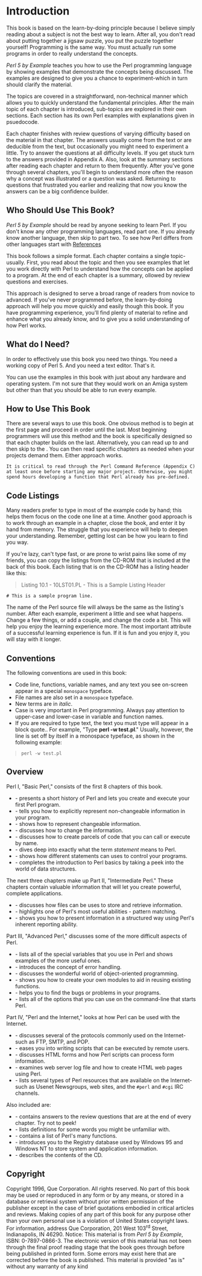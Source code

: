 # Introduction

This book is based on the learn-by-doing principle because I believe simply reading about a subject is not the best way to learn. After all, you don't read about putting together a jigsaw puzzle, you put the puzzle together yourself! Programming is the same way. You must actually run some programs in order to really understand the concepts.

*Perl 5 by Example* teaches you how to use the Perl programming language by showing examples that demonstrate the concepts being discussed. The examples are designed to give you a chance to experiment-which in turn should clarify the material.

The topics are covered in a straightforward, non-technical manner which allows you to quickly understand the fundamental principles. After the main topic of each chapter is introduced, sub-topics are explored in their own sections. Each section has its own Perl examples with explanations given in psuedocode. 

Each chapter finishes with review questions of varying difficulty based on the material in that chapter. The answers usually come from the text or are deducible from the text, but occasionally you might need to experiment a little. Try to answer the questions at all difficulty levels. If you get stuck turn to the answers provided in Appendix A. Also, look at the summary sections after reading each chapter and return to them frequently. After you've gone through several chapters, you'll begin to understand more often the reason why a concept was illustrated or a question was asked. Returning to questions that frustrated you earlier and realizing that now you know the answers can be a big confidence builder. 

## Who Should Use This Book?

*Perl 5 by Example* should be read by anyone seeking to learn Perl. If you don't know any other programming languages, read part one. If you already know another language, then skip to part two. To see how Perl differs from other languages start with [References](./references.md)

This book follows a simple format. Each chapter contains a single topic-usually. First, you read about the topic and then you see examples that let you work directly with Perl to understand how the concepts can be applied to a program. At the end of each chapter is a summary, ollowed by review questions and exercises. 

This approach is designed to serve a broad range of readers from novice to advanced. If you've never programmed before, the learn-by-doing approach will help you move quickly and easily though this book. If you have programming experience, you'll find plenty of material to refine and enhance what you already know, and to give you a solid understanding of how Perl works. 

## What do I Need?

In order to effectively use this book you need two things. You need a working copy of Perl 5. And you need a text editor. That's it. 

You can use the examples in this book with just about any hardware and operating system. I'm not sure that they would work on an Amiga system but other than that you should be able to run every example. 

## How to Use This Book

There are several ways to use this book. One obvious method is to begin at the first page 
and proceed in order until the last. Most beginning programmers will use this 
method and the book is specifically designed so that each chapter builds on the 
last. Alternatively, you can read up to [](./regular-expressions.md) and then 
skip to the [](./function-list.md). You can then read specific chapters as needed when your projects demand them. Either approach works. 

```{note}
It is critical to read through the Perl Command Reference (Appendix C) at least once before starting any major project. Otherwise, you might spend hours developing a function that Perl already has pre-defined.
```

## Code Listings

Many readers prefer to type in most of the example code by hand; this helps them focus on the code one line at a time. Another good approach is to work through an example in a chapter, close the book, and enter it by hand from memory. The struggle that you experience will help to deepen your understanding. Remember, getting lost can be how you learn to find you way. 

If you're lazy, can't type fast, or are prone to wrist pains like some of my friends, you can copy the listings from the CD-ROM that is included at the back of this book. Each listing that is on the CD-ROM has a listing header like this: 

>Listing 10.1 - 10LST01.PL - This is a Sample Listing Header

```
# This is a sample program line.
```

The name of the Perl source file will always be the same as the listing's number. After each example, experiment a little and see what happens. Change a few things, or add a couple, and change the code a bit. This will help you enjoy the learning experience more. The most important attribute of a successful learning experience is fun. If it is fun and you enjoy it, you will stay with it longer. 

## Conventions

The following conventions are used in this book: 

* Code line, functions, variable names, and any text you see on-screen appear in a special `monospace` typeface.
* File names are also set in a `monospace` typeface.
* New terms are in *italic*.
* Case is very important in Perl programming. Always pay attention to upper-case and lower-case in variable and function names.
* If you are required to type text, the text you must type will appear in a block quote.. For example, "Type **perl -w test.pl**." Usually, however, the line is set off by itself in a monospace typeface, as shown in the following example: 
 
> `perl -w test.pl`

## Overview

Perl I, "Basic Perl," consists of the first 8 chapters of this book.

* [](./getting-your-feet-wet.md) - presents a short history of Perl and lets you create and execute your first Perl 
program.
* [](./literals.md) - tells you how to explicitly represent non-changeable information in your program.
* [](./variables.md) - shows how to represent changeable information.
* [](./operators.md) - discusses how to change the information.
* [](./functions.md) - discusses how to create parcels of code that you can call or execute by name.
* [](./statements.md) - dives deep into exactly what the term *statement* means to Perl.
* [](./control-statements.md) - shows how different statements can uses to control your programs.
* [](./references.md) - completes the introduction to Perl basics by taking a peek into the world of data structures. 

The next three chapters make up Part II, "Intermediate Perl." These chapters contain valuable information that will let you create powerful, complete applications.

* [](./files.md) - discusses how files can be uses to store and retrieve information.
* [](./regular-expressions.md) - highlights one of Perl's most useful abilities - pattern 
matching.
* [](./reports.md) - shows you how to present information in a structured way using Perl's inherent reporting ability.

Part III, "Advanced Perl," discusses some of the more difficult aspects of Perl.
* [](./special-variables.md) - lists all of the special variables that you use in Perl and shows examples of the more useful ones.
* [](./errors.md) - introduces the concept of error handling.
* [](./objects.md) - discusses the wonderful world of object-oriented programming.
* [](./modules.md) - shows you how to create your own modules to aid in reusing existing functions.
* [](./debugging.md) - helps you to find the bugs or problems in your programs.
* [](./cli.md) - lists all of the options that you can use on the command-line that starts Perl.

Part IV, "Perl and the Internet," looks at how 
Perl can be used with the Internet.
* [](./internet-protocols.md) - discusses several of the protocols commonly used on the Internet-such as FTP, SMTP, and POP.
* [](./cgi.md) - eases you into writing scripts that can be executed by remote users.
* [](./form-processing.md) - discusses HTML forms and how Perl scripts can process form information.
* [](./web-servers.md) - examines web server log file and how to create HTML web pages using Perl.
* [](./internet-resources.md) - lists 
several types of Perl resources that are available on the Internet-such as Usenet Newsgroups, web sites, and the `#perl` and `#cgi` IRC channels.

Also included are:
* [](./review-answers.md) - contains answers to the review questions that are at the end of every chapter. Try not to peek!
* [](./glossary.md) - lists definitions for some words you might be unfamiliar with.
* [](./function-list.md) - contains a list of Perl's many functions.
* [](./windows-registry.md) - introduces you to the Registry database used by Windows 95 and Windows NT to store system and application information.
* [](./cd-contents.md) - describes the contents of the CD.

## Copyright

Copyright 1996, Que Corporation. All rights reserved. No part of this book may be used or reproduced in any form or by any means, or stored in a database or retrieval system without prior written permission of the publisher except in the case of brief quotations embodied in critical articles and reviews. Making copies of any part of this book for any purpose other than your own personal use is a violation of United States copyright laws. For information, address Que Corporation, 201 West 103<SUP>rd</SUP> Street, Indianapolis, IN 46290. Notice: This material is from *Perl 5 by Example*, ISBN: 0-7897-0866-3. The electronic version of this material has not been through the final proof reading stage that the book goes through before being published in printed form. Some errors may exist here that are corrected before the book is published. This material is provided "as is" without any warranty of any kind